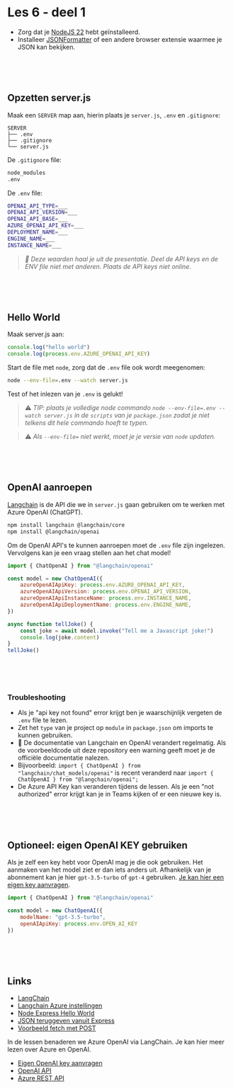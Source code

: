 # Les 6 - deel 1

- Zorg dat je [NodeJS 22](https://nodejs.org/en) hebt geïnstalleerd.
- Installeer [JSONFormatter](https://chromewebstore.google.com/detail/json-formatter/bcjindcccaagfpapjjmafapmmgkkhgoa) of een andere browser extensie waarmee je JSON kan bekijken.

<br><br><br>

## Opzetten server.js

Maak een `SERVER` map aan, hierin plaats je `server.js`, `.env` en `.gitignore`: 

```
SERVER
├── .env
├── .gitignore
└── server.js
```
De `.gitignore` file:

```sh
node_modules
.env
```

De `.env` file:

```sh
OPENAI_API_TYPE=___
OPENAI_API_VERSION=___
OPENAI_API_BASE=___
AZURE_OPENAI_API_KEY=___
DEPLOYMENT_NAME=___
ENGINE_NAME=___
INSTANCE_NAME=___
```

> *🚨 Deze waarden haal je uit de presentatie. Deel de API keys en de ENV file niet met anderen. Plaats de API keys niet online.*

<br><br><br>

## Hello World

Maak server.js aan:

```js
console.log("hello world")
console.log(process.env.AZURE_OPENAI_API_KEY)
```

Start de file met `node`, zorg dat de `.env` file ook wordt meegenomen:

```sh
node --env-file=.env --watch server.js
```
Test of het inlezen van je `.env` is gelukt!

> ⚠️ *TIP: plaats je volledige node commando `node --env-file=.env --watch server.js` in de `scripts` van je `package.json` zodat je niet telkens dit hele commando hoeft te typen.*

> ⚠️ *Als `--env-file=` niet werkt, moet je je versie van `node` updaten.*


<br><br><br>

## OpenAI aanroepen

[Langchain](https://js.langchain.com/docs/get_started/introduction) is de API die we in `server.js` gaan gebruiken om te werken met Azure OpenAI (ChatGPT). 

```sh
npm install langchain @langchain/core
npm install @langchain/openai
```
Om de OpenAI API's te kunnen aanroepen moet de `.env` file zijn ingelezen. Vervolgens kan je een vraag stellen aan het chat model!

```js
import { ChatOpenAI } from "@langchain/openai"

const model = new ChatOpenAI({
    azureOpenAIApiKey: process.env.AZURE_OPENAI_API_KEY, 
    azureOpenAIApiVersion: process.env.OPENAI_API_VERSION, 
    azureOpenAIApiInstanceName: process.env.INSTANCE_NAME, 
    azureOpenAIApiDeploymentName: process.env.ENGINE_NAME, 
})

async function tellJoke() {
    const joke = await model.invoke("Tell me a Javascript joke!")
    console.log(joke.content)
}
tellJoke()
```


<br><br><br>





### Troubleshooting

- Als je "api key not found" error krijgt ben je waarschijnlijk vergeten de `.env` file te lezen.
- Zet het `type` van je project op `module` in `package.json` om imports te kunnen gebruiken. 
- 📃 De documentatie van Langchain en OpenAI verandert regelmatig. Als de voorbeeldcode uit deze repository een warning geeft moet je de officiële documentatie nalezen.
- Bijvoorbeeld: `import { ChatOpenAI } from "langchain/chat_models/openai"` is recent veranderd naar `import { ChatOpenAI } from "@langchain/openai";`
- De Azure API Key kan veranderen tijdens de lessen. Als je een "not authorized" error krijgt kan je in Teams kijken of er een nieuwe key is.

<br><br><br>

## Optioneel: eigen OpenAI KEY gebruiken

Als je zelf een key hebt voor OpenAI mag je die ook gebruiken. Het aanmaken van het model ziet er dan iets anders uit. Afhankelijk van je abonnement kan je hier `gpt-3.5-turbo` of `gpt-4` gebruiken. [Je kan hier een eigen key aanvragen](https://platform.openai.com/docs/introduction).

```js
import { ChatOpenAI } from "@langchain/openai"

const model = new ChatOpenAI({
    modelName: "gpt-3.5-turbo",
    openAIApiKey: process.env.OPEN_AI_KEY
})
```

<br><br><br>

## Links

- [LangChain](https://js.langchain.com/docs/get_started/quickstart)
- [Langchain Azure instellingen](https://js.langchain.com/docs/integrations/chat/azure)
- [Node Express Hello World](https://expressjs.com/en/starter/hello-world.html)
- [JSON teruggeven vanuit Express](https://expressjs.com/en/5x/api.html#res.json)
- [Voorbeeld fetch met POST](https://jasonwatmore.com/post/2021/09/05/fetch-http-post-request-examples)

In de lessen benaderen we Azure OpenAI via LangChain. Je kan hier meer lezen over Azure en OpenAI.

- [Eigen OpenAI key aanvragen](https://platform.openai.com/docs/introduction)
- [OpenAI API](https://platform.openai.com/docs/introduction)
- [Azure REST API](https://learn.microsoft.com/en-gb/azure/ai-services/openai/reference)
